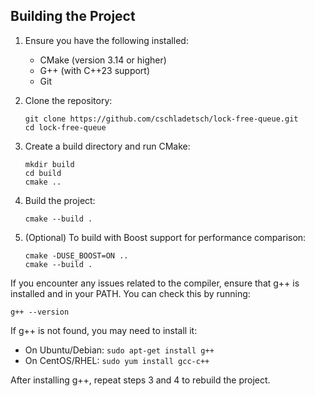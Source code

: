 ## Building the Project

1. Ensure you have the following installed:
   - CMake (version 3.14 or higher)
   - G++ (with C++23 support)
   - Git

2. Clone the repository:
   ```
   git clone https://github.com/cschladetsch/lock-free-queue.git
   cd lock-free-queue
   ```

3. Create a build directory and run CMake:
   ```
   mkdir build
   cd build
   cmake ..
   ```

4. Build the project:
   ```
   cmake --build .
   ```

5. (Optional) To build with Boost support for performance comparison:
   ```
   cmake -DUSE_BOOST=ON ..
   cmake --build .
   ```

If you encounter any issues related to the compiler, ensure that g++ is installed and in your PATH. You can check this by running:
```
g++ --version
```

If g++ is not found, you may need to install it:
- On Ubuntu/Debian: `sudo apt-get install g++`
- On CentOS/RHEL: `sudo yum install gcc-c++`

After installing g++, repeat steps 3 and 4 to rebuild the project.
